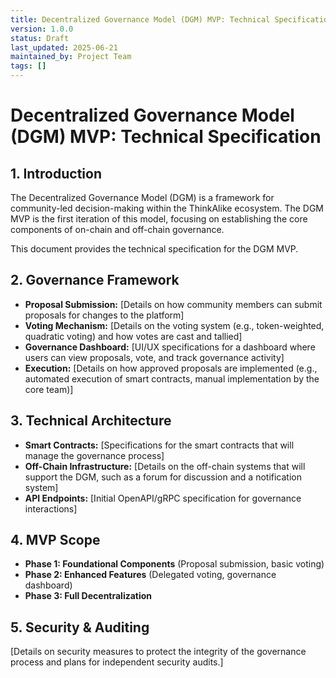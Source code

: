 ```yaml
---
title: Decentralized Governance Model (DGM) MVP: Technical Specification
version: 1.0.0
status: Draft
last_updated: 2025-06-21
maintained_by: Project Team
tags: []
---
```


# Decentralized Governance Model (DGM) MVP: Technical Specification

## 1. Introduction

The Decentralized Governance Model (DGM) is a framework for community-led decision-making within the ThinkAlike ecosystem. The DGM MVP is the first iteration of this model, focusing on establishing the core components of on-chain and off-chain governance.

This document provides the technical specification for the DGM MVP.

## 2. Governance Framework

*   **Proposal Submission:** [Details on how community members can submit proposals for changes to the platform]
*   **Voting Mechanism:** [Details on the voting system (e.g., token-weighted, quadratic voting) and how votes are cast and tallied]
*   **Governance Dashboard:** [UI/UX specifications for a dashboard where users can view proposals, vote, and track governance activity]
*   **Execution:** [Details on how approved proposals are implemented (e.g., automated execution of smart contracts, manual implementation by the core team)]

## 3. Technical Architecture

*   **Smart Contracts:** [Specifications for the smart contracts that will manage the governance process]
*   **Off-Chain Infrastructure:** [Details on the off-chain systems that will support the DGM, such as a forum for discussion and a notification system]
*   **API Endpoints:** [Initial OpenAPI/gRPC specification for governance interactions]

## 4. MVP Scope

*   **Phase 1: Foundational Components** (Proposal submission, basic voting)
*   **Phase 2: Enhanced Features** (Delegated voting, governance dashboard)
*   **Phase 3: Full Decentralization**

## 5. Security & Auditing

[Details on security measures to protect the integrity of the governance process and plans for independent security audits.]
